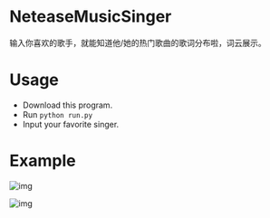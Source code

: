 # NeteaseMusicSinger
输入你喜欢的歌手，就能知道他/她的热门歌曲的歌词分布啦，词云展示。



# Usage

- Download this program.
- Run `python run.py`
- Input your favorite singer.



# Example

![img](http://oy0lnxej5.bkt.clouddn.com/%E5%BE%AE%E4%BF%A1%E5%9B%BE%E7%89%87_20180325225430.png)

![img](http://oy0lnxej5.bkt.clouddn.com/%E5%BE%AE%E4%BF%A1%E5%9B%BE%E7%89%87_20180325225424.png)